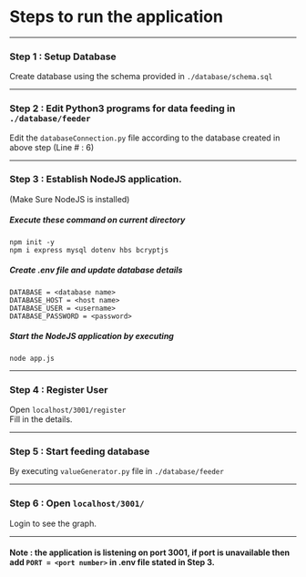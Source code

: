 # Steps to run the application

***

### Step 1 : Setup Database
Create database using the schema provided in `./database/schema.sql`

---

### Step 2 : Edit Python3 programs for data feeding in `./database/feeder`
Edit the `databaseConnection.py` file according to the database created in above step (Line # : 6)

---

### Step 3 : Establish NodeJS application.
(Make Sure NodeJS is installed)
##### Execute these command on current directory
`npm init -y`  
`npm i express mysql dotenv hbs bcryptjs`

##### Create .env file and update database details
`DATABASE = <database name>`  
`DATABASE_HOST = <host name>`  
`DATABASE_USER = <username>`  
`DATABASE_PASSWORD = <password>`  

##### Start the NodeJS application by executing
`node app.js`  

---

### Step 4 : Register User
Open `localhost/3001/register`  
Fill in the details.

---

### Step 5 : Start feeding database
By executing `valueGenerator.py` file in `./database/feeder`

---

### Step 6 : Open `localhost/3001/`
Login to see the graph.

***
#### Note : the application is listening on port 3001, if port is unavailable then add `PORT = <port number>`  in .env file stated in Step 3.